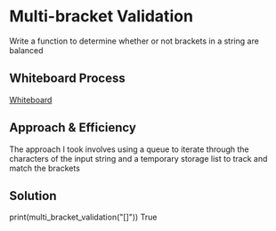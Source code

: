 # Multi-bracket Validation

Write a function to determine whether or not brackets in a string are balanced

## Whiteboard Process

[Whiteboard](bracket_validate.png)

## Approach & Efficiency

The approach I took involves using a queue to iterate through the characters of the input string and a temporary storage list to track and match the brackets

## Solution

print(multi_bracket_validation("[]"))  True